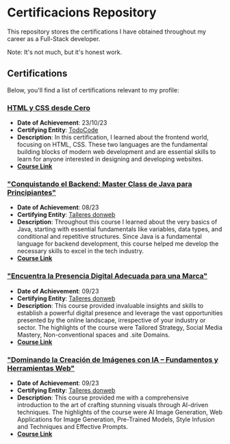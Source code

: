 # Certificacions Repository
This repository stores the certifications I have obtained throughout my career as a Full-Stack developer.

Note: It's not much, but it's honest work.

## Certifications

Below, you'll find a list of certifications relevant to my profile:

### [HTML y CSS desde Cero](https://github.com/Matias-Alanis/Certifications/blob/21842e83cbda36f5a584d1ca0d165c546b1599e0/CursodeHTMLyCSS.pdf)
- **Date of Achievement**: 23/10/23
- **Certifying Entity**: [TodoCode](https://www.todocodeacademy.com/)
- **Description**: In this certification, I learned about the frontend world, focusing on HTML, CSS.  These two languages are the fundamental building blocks of modern web development and are essential skills to learn for anyone interested in designing and developing websites.
- [**Course Link**](https://todocodeacademy.com/course/html-y-css-desde-cero/)


### ["Conquistando el Backend: Master Class de Java para Principiantes"](https://github.com/Matias-Alanis/Certifications/blob/a3f025624595b0d8f5703fbd7dc229992d459e3e/MasterClassJavaPrincipiantes.pdf)
- **Date of Achievement**: 08/23
- **Certifying Entity**: [Talleres donweb](https://talleres.donweb.com/)
- **Description**: Throughout this course I learned about  the very basics of Java, starting with essential fundamentals like variables, data types, and conditional and repetitive structures. Since Java is a fundamental language for backend development, this course helped me develop the necessary skills  to excel in the tech industry.
- [**Course Link**](https://talleres.donweb.com/talleres/conquistando-el-backend-master-class-de-java-para-principiantes/)


### ["Encuentra la Presencia Digital Adecuada para una Marca"](https://github.com/Matias-Alanis/Certifications/blob/c0e1741f4f6139d7d70fa355d2a089f54d6a8bac/PresenciaDigital.pdf)
- **Date of Achievement**: 09/23
- **Certifying Entity**: [Talleres donweb](https://talleres.donweb.com/)
- **Description**: This course provided invaluable insights and skills to establish a powerful digital presence and leverage the vast opportunities presented by the online landscape, irrespective of your industry or sector. The highlights of the course were Tailored Strategy, Social Media Mastery, Non-conventional spaces and .site Domains.
- [**Course Link**](https://talleres.donweb.com/talleres/encuentra-la-presencia-digital-adecuada-para-una-empresa/)


### ["Dominando la Creación de Imágenes con IA – Fundamentos y Herramientas Web"](https://github.com/Matias-Alanis/Certifications/blob/51c88072719384fced35e9305009a9acb4030f56/CreacionImagenesconIA.pdf)
- **Date of Achievement**: 09/23
- **Certifying Entity**: [Talleres donweb](https://talleres.donweb.com/)
- **Description**: This course provided me with a comprehensive introduction to the art of crafting stunning visuals through AI-driven techniques. The highlights of the course were AI Image Generation, Web Applications for Image Generation, Pre-Trained Models, Style Infusion and Techniques and Effective Prompts. 
- [**Course Link**](https://talleres.donweb.com/talleres/dominando-la-creacion-de-imagenes-con-ia-fundamentos-y-herramientas-web/)